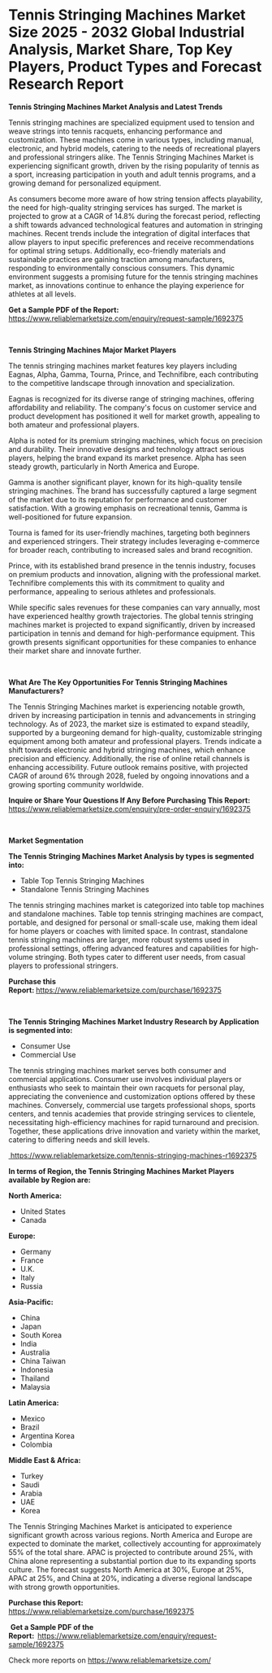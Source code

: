 <p><h1>Tennis Stringing Machines Market Size 2025 - 2032 Global Industrial Analysis, Market Share, Top Key Players, Product Types and Forecast Research Report</h1></p><p><strong>Tennis Stringing Machines Market Analysis and Latest Trends</strong></p>
<p><p>Tennis stringing machines are specialized equipment used to tension and weave strings into tennis racquets, enhancing performance and customization. These machines come in various types, including manual, electronic, and hybrid models, catering to the needs of recreational players and professional stringers alike. The Tennis Stringing Machines Market is experiencing significant growth, driven by the rising popularity of tennis as a sport, increasing participation in youth and adult tennis programs, and a growing demand for personalized equipment. </p><p>As consumers become more aware of how string tension affects playability, the need for high-quality stringing services has surged. The market is projected to grow at a CAGR of 14.8% during the forecast period, reflecting a shift towards advanced technological features and automation in stringing machines. Recent trends include the integration of digital interfaces that allow players to input specific preferences and receive recommendations for optimal string setups. Additionally, eco-friendly materials and sustainable practices are gaining traction among manufacturers, responding to environmentally conscious consumers. This dynamic environment suggests a promising future for the tennis stringing machines market, as innovations continue to enhance the playing experience for athletes at all levels.</p></p>
<p><strong>Get a Sample PDF of the Report:&nbsp;</strong> <a href="https://www.reliablemarketsize.com/enquiry/request-sample/1692375?utm_campaign=2628&utm_medium=2&utm_source=Github&utm_content=ia&utm_term=04042025&utm_id=tennis-stringing-machines">https://www.reliablemarketsize.com/enquiry/request-sample/1692375</a></p>
<p>&nbsp;</p>
<p><strong>Tennis Stringing Machines Major Market Players</strong></p>
<p><p>The tennis stringing machines market features key players including Eagnas, Alpha, Gamma, Tourna, Prince, and Technifibre, each contributing to the competitive landscape through innovation and specialization.</p><p>Eagnas is recognized for its diverse range of stringing machines, offering affordability and reliability. The company's focus on customer service and product development has positioned it well for market growth, appealing to both amateur and professional players. </p><p>Alpha is noted for its premium stringing machines, which focus on precision and durability. Their innovative designs and technology attract serious players, helping the brand expand its market presence. Alpha has seen steady growth, particularly in North America and Europe.</p><p>Gamma is another significant player, known for its high-quality tensile stringing machines. The brand has successfully captured a large segment of the market due to its reputation for performance and customer satisfaction. With a growing emphasis on recreational tennis, Gamma is well-positioned for future expansion.</p><p>Tourna is famed for its user-friendly machines, targeting both beginners and experienced stringers. Their strategy includes leveraging e-commerce for broader reach, contributing to increased sales and brand recognition. </p><p>Prince, with its established brand presence in the tennis industry, focuses on premium products and innovation, aligning with the professional market. Technifibre complements this with its commitment to quality and performance, appealing to serious athletes and professionals.</p><p>While specific sales revenues for these companies can vary annually, most have experienced healthy growth trajectories. The global tennis stringing machines market is projected to expand significantly, driven by increased participation in tennis and demand for high-performance equipment. This growth presents significant opportunities for these companies to enhance their market share and innovate further.</p></p>
<p>&nbsp;</p>
<p><strong>What Are The Key Opportunities For Tennis Stringing Machines Manufacturers?</strong></p>
<p><p>The Tennis Stringing Machines market is experiencing notable growth, driven by increasing participation in tennis and advancements in stringing technology. As of 2023, the market size is estimated to expand steadily, supported by a burgeoning demand for high-quality, customizable stringing equipment among both amateur and professional players. Trends indicate a shift towards electronic and hybrid stringing machines, which enhance precision and efficiency. Additionally, the rise of online retail channels is enhancing accessibility. Future outlook remains positive, with projected CAGR of around 6% through 2028, fueled by ongoing innovations and a growing sporting community worldwide.</p></p>
<p><strong>Inquire or Share Your Questions If Any Before Purchasing This Report:</strong> <a href="https://www.reliablemarketsize.com/enquiry/pre-order-enquiry/1692375?utm_campaign=2628&utm_medium=2&utm_source=Github&utm_content=ia&utm_term=04042025&utm_id=tennis-stringing-machines">https://www.reliablemarketsize.com/enquiry/pre-order-enquiry/1692375</a></p>
<p>&nbsp;</p>
<p><strong>Market Segmentation</strong></p>
<p><strong>The Tennis Stringing Machines Market Analysis by types is segmented into:</strong></p>
<p><ul><li>Table Top Tennis Stringing Machines</li><li>Standalone Tennis Stringing Machines</li></ul></p>
<p><p>The tennis stringing machines market is categorized into table top machines and standalone machines. Table top tennis stringing machines are compact, portable, and designed for personal or small-scale use, making them ideal for home players or coaches with limited space. In contrast, standalone tennis stringing machines are larger, more robust systems used in professional settings, offering advanced features and capabilities for high-volume stringing. Both types cater to different user needs, from casual players to professional stringers.</p></p>
<p><strong>Purchase this Report:&nbsp;</strong><a href="https://www.reliablemarketsize.com/purchase/1692375?utm_campaign=2628&utm_medium=2&utm_source=Github&utm_content=ia&utm_term=04042025&utm_id=tennis-stringing-machines">https://www.reliablemarketsize.com/purchase/1692375</a></p>
<p>&nbsp;</p>
<p><strong>The Tennis Stringing Machines Market Industry Research by Application is segmented into:</strong></p>
<p><ul><li>Consumer Use</li><li>Commercial Use</li></ul></p>
<p><p>The tennis stringing machines market serves both consumer and commercial applications. Consumer use involves individual players or enthusiasts who seek to maintain their own racquets for personal play, appreciating the convenience and customization options offered by these machines. Conversely, commercial use targets professional shops, sports centers, and tennis academies that provide stringing services to clientele, necessitating high-efficiency machines for rapid turnaround and precision. Together, these applications drive innovation and variety within the market, catering to differing needs and skill levels.</p></p>
<p><a href="https://www.reliablemarketsize.com/tennis-stringing-machines-r1692375?utm_campaign=2628&utm_medium=2&utm_source=Github&utm_content=ia&utm_term=04042025&utm_id=tennis-stringing-machines">&nbsp;https://www.reliablemarketsize.com/tennis-stringing-machines-r1692375</a></p>
<p><strong>In terms of Region, the Tennis Stringing Machines Market Players available by Region are:</strong></p>
<p>
    <p> <strong> North America: </strong>
        <ul>
            <li>United States</li>
            <li>Canada</li>
        </ul>
        </p> 
    <p> <strong> Europe: </strong>
        <ul>
            <li>Germany</li>
            <li>France</li>
            <li>U.K.</li>
            <li>Italy</li>
            <li>Russia</li>
        </ul>
        </p> 
    <p> <strong> Asia-Pacific: </strong>
        <ul>
            <li>China</li>
            <li>Japan</li>
            <li>South Korea</li>
            <li>India</li>
            <li>Australia</li>
            <li>China Taiwan</li>
            <li>Indonesia</li>
            <li>Thailand</li>
            <li>Malaysia</li>
        </ul>
        </p> 
    <p> <strong> Latin America: </strong>
        <ul>
            <li>Mexico</li>
            <li>Brazil</li>
            <li>Argentina Korea</li>
            <li>Colombia</li>
        </ul>
        </p> 
    <p> <strong> Middle East & Africa: </strong>
        <ul>
            <li>Turkey</li>
            <li>Saudi</li>
            <li>Arabia</li>
            <li>UAE</li>
            <li>Korea</li>
        </ul>
    </p>
    </p>
<p><p>The Tennis Stringing Machines Market is anticipated to experience significant growth across various regions. North America and Europe are expected to dominate the market, collectively accounting for approximately 55% of the total share. APAC is projected to contribute around 25%, with China alone representing a substantial portion due to its expanding sports culture. The forecast suggests North America at 30%, Europe at 25%, APAC at 25%, and China at 20%, indicating a diverse regional landscape with strong growth opportunities.</p></p>
<p><strong>Purchase this Report: </strong><a href="https://www.reliablemarketsize.com/purchase/1692375?utm_campaign=2628&utm_medium=2&utm_source=Github&utm_content=ia&utm_term=04042025&utm_id=tennis-stringing-machines">https://www.reliablemarketsize.com/purchase/1692375</a></p>
<p>&nbsp;<strong>Get a Sample PDF of the Report:&nbsp;&nbsp;</strong><a href="https://www.reliablemarketsize.com/enquiry/request-sample/1692375?utm_campaign=2628&utm_medium=2&utm_source=Github&utm_content=ia&utm_term=04042025&utm_id=tennis-stringing-machines">https://www.reliablemarketsize.com/enquiry/request-sample/1692375</a></p>
<p><strong></strong></p>
<p>Check more reports on <a href="https://www.reliablemarketsize.com/?utm_campaign=2628&utm_medium=2&utm_source=Github&utm_content=ia&utm_term=04042025&utm_id=tennis-stringing-machines">https://www.reliablemarketsize.com/</a></p>